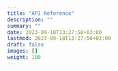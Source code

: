 ```yaml
---
title: "API Reference"
description: ""
summary: ""
date: 2023-09-18T13:27:58+03:00
lastmod: 2023-09-18T13:27:58+03:00
draft: false
images: []
weight: 100
---
```

